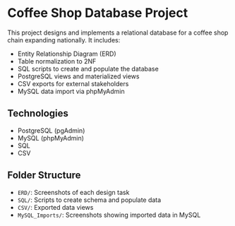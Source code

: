 # Coffee Shop Database Project

This project designs and implements a relational database for a coffee shop chain expanding nationally. It includes:

- Entity Relationship Diagram (ERD)
- Table normalization to 2NF
- SQL scripts to create and populate the database
- PostgreSQL views and materialized views
- CSV exports for external stakeholders
- MySQL data import via phpMyAdmin

## Technologies
- PostgreSQL (pgAdmin)
- MySQL (phpMyAdmin)
- SQL
- CSV

## Folder Structure
- `ERD/`: Screenshots of each design task
- `SQL/`: Scripts to create schema and populate data
- `CSV/`: Exported data views
- `MySQL_Imports/`: Screenshots showing imported data in MySQL
